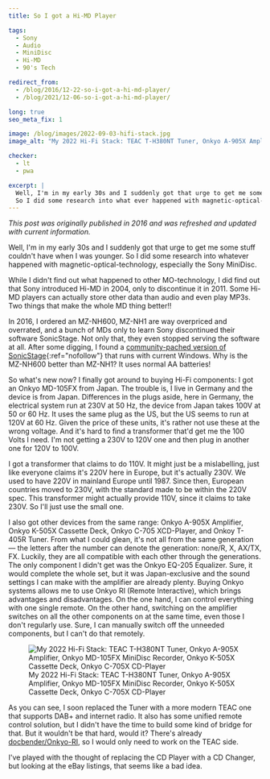 ```yaml
---
title: So I got a Hi-MD Player

tags:
  - Sony
  - Audio
  - MiniDisc
  - Hi-MD
  - 90's Tech

redirect_from:
  - /blog/2016/12-22-so-i-got-a-hi-md-player/
  - /blog/2021/12-06-so-i-got-a-hi-md-player/

long: true
seo_meta_fix: 1

image: /blog/images/2022-09-03-hifi-stack.jpg
image_alt: "My 2022 Hi-Fi Stack: TEAC T-H380NT Tuner, Onkyo A-905X Amplifier, Onkyo MD-105FX MiniDisc Recorder, Onkyo K-505X Cassette Deck, Onkyo C-705X CD-Player"

checker:
  - lt
  - pwa

excerpt: |
  Well, I'm in my early 30s and I suddenly got that urge to get me some stuff couldn't have when I was younger.
  So I did some research into what ever happened with magnetic-optical-technology, especially the Sony MiniDisc.
---
```

*This post was originally published in 2016 and was refreshed and updated with current information.*

Well, I'm in my early 30s and I suddenly got that urge to get me some stuff couldn't have when I was younger.
So I did some research into whatever happened with magnetic-optical-technology, especially the Sony MiniDisc.

While I didn't find out what happened to other MO-technology, I did find out that Sony introduced Hi-MD in 2004, only to discontinue it in 2011.
Some Hi-MD players can actually store other data than audio and even play MP3s.
Two things that make the whole MD thing better!!

In 2016, I ordered an MZ-NH600, MZ-NH1 are way overpriced and overrated, and a bunch of MDs only to learn Sony discontinued their software SonicStage.
Not only that, they even stopped serving the software at all.
After some digging, I found a [community-pached version of SonicStage](https://forums.sonyinsider.com/files/file/95-sonicstage-43-ultimate-edition/){:ref="nofollow"} that runs with current Windows.
Why is the MZ-NH600 better than MZ-NH1?
It uses normal AA batteries!

So what's new now?
I finally got around to buying Hi-Fi components: I got an Onkyo MD-105FX from Japan.
The trouble is, I live in Germany and the device is from Japan.
Differences in the plugs aside, here in Germany, the electrical system run at 230V at 50 Hz, the device from Japan takes 100V at 50 or 60 Hz.
It uses the same plug as the US, but the US seems to run at 120V at 60 Hz.
Given the price of these units, it's rather not use these at the wrong voltage.
And it's hard to find a transformer that'd get me the 100 Volts I need.
I'm not getting a 230V to 120V one and then plug in another one for 120V to 100V.

I got a transformer that claims to do 110V.
It might just be a mislabelling, just like everyone claims it's 220V here in Europe, but it's actually 230V.
We used to have 220V in mainland Europe until 1987.
Since then, European countries moved to 230V, with the standard made to be within the 220V spec.
This transformer might actually provide 110V, since it claims to take 230V.
So I'll just use the small one.

I also got other devices from the same range: Onkyo A-905X Amplifier, Onkyo K-505X Cassette Deck, Onkyo C-705 XCD-Player, and Onkoy T-405R Tuner.
From what I could glean, it's not all from the same generation — the letters after the number can denote the generation: none/R, X, AX/TX, FX.
Luckily, they are all compatible with each other through the generations.
The only component I didn't get was the Onkyo EQ-205 Equalizer.
Sure, it would complete the whole set, but it was Japan-exclusive and the sound settings I can make with the amplifier are already plenty.
Buying Onkyo systems allows me to use Onkyo RI (Remote Interactive), which brings advantages and disadvantages.
On the one hand, I can control everything with one single remote.
On the other hand, switching on the amplifier switches on all the other components on at the same time, even those I don't regularly use.
Sure, I can manually switch off the unneeded components, but I can't do that remotely.

<figure>
<picture>
  <source srcset="{{ '/blog/images/xs/2022-09-03-hifi-stack.avif' | prepend: site.static_url | absolute_url }}" media="(max-width: 575.96px)" type="image/avif">
  <source srcset="{{ '/blog/images/xs/2022-09-03-hifi-stack.webp' | prepend: site.static_url | absolute_url }}" media="(max-width: 575.96px)" type="image/webp">
  <source srcset="{{ '/blog/images/xs/2022-09-03-hifi-stack.jpg' | prepend: site.static_url | absolute_url }}" media="(max-width: 575.96px)" type="image/jpeg">
  <source srcset="{{ '/blog/images/2022-09-03-hifi-stack.avif' | prepend: site.static_url | absolute_url }}" media="(min-width: 576px)" type="image/avif">
  <source srcset="{{ '/blog/images/2022-09-03-hifi-stack.webp' | prepend: site.static_url | absolute_url }}" media="(min-width: 576px)" type="image/webp">
  <source srcset="{{ '/blog/images/2022-09-03-hifi-stack.jpg' | prepend: site.static_url | absolute_url }}" media="(min-width: 576px)" type="image/jpeg">
  <img loading="lazy" class="my-2" src="{{ '/blog/images/2022-09-03-hifi-stack.webp' | prepend: site.static_url | absolute_url }}" alt="My 2022 Hi-Fi Stack: TEAC T-H380NT Tuner, Onkyo A-905X Amplifier, Onkyo MD-105FX MiniDisc Recorder, Onkyo K-505X Cassette Deck, Onkyo C-705X CD-Player" title="My 2022 Hi-Fi Stack: TEAC T-H380NT Tuner, Onkyo A-905X Amplifier, Onkyo MD-105FX MiniDisc Recorder, Onkyo K-505X Cassette Deck, Onkyo C-705X CD-Player">
</picture>
<figcaption>My 2022 Hi-Fi Stack: TEAC T-H380NT Tuner, Onkyo A-905X Amplifier, Onkyo MD-105FX MiniDisc Recorder, Onkyo K-505X Cassette Deck, Onkyo C-705X CD-Player</figcaption>
</figure>

As you can see, I soon replaced the Tuner with a more modern TEAC one that supports DAB+ and internet radio.
It also has some unified remote control solution, but I didn't have the time to build some kind of bridge for that.
But it wouldn't be that hard, would it?
There's already [docbender/Onkyo-RI](https://github.com/docbender/Onkyo-RI), so I would only need to work on the TEAC side.

I've played with the thought of replacing the CD Player with a CD Changer, but looking at the eBay listings, that seems like a bad idea.
